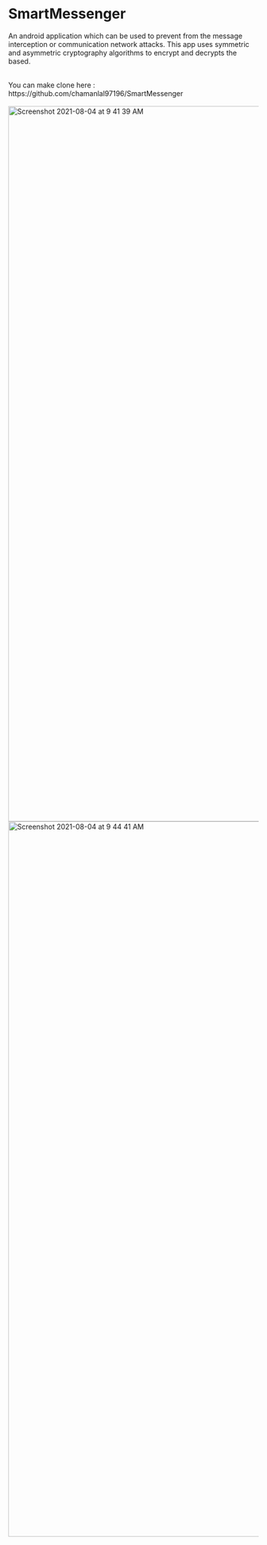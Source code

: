# SmartMessenger
An android application which can be used to prevent from the message interception or communication network attacks.
This app uses symmetric and asymmetric cryptography algorithms to encrypt and decrypts the based.

<br>
You can make clone here : https://github.com/chamanlal97196/SmartMessenger
<br>
<br>

<img width="1440" alt="Screenshot 2021-08-04 at 9 41 39 AM" src="https://user-images.githubusercontent.com/60039641/128121850-7c27f118-6675-4313-9783-e440a6447a59.png">
<br>
<img width="1440" alt="Screenshot 2021-08-04 at 9 44 41 AM" src="https://user-images.githubusercontent.com/60039641/128121983-fc1bd319-2b02-438d-a6ea-d5398fd5917a.png">
